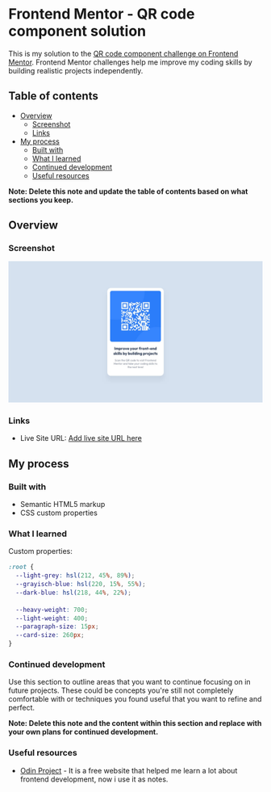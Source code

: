# Frontend Mentor - QR code component solution

This is my solution to the [QR code component challenge on Frontend Mentor](https://www.frontendmentor.io/challenges/qr-code-component-iux_sIO_H). Frontend Mentor challenges help me improve my coding skills by building realistic projects independently. 

## Table of contents

- [Overview](#overview)
  - [Screenshot](#screenshot)
  - [Links](#links)
- [My process](#my-process)
  - [Built with](#built-with)
  - [What I learned](#what-i-learned)
  - [Continued development](#continued-development)
  - [Useful resources](#useful-resources)


**Note: Delete this note and update the table of contents based on what sections you keep.**

## Overview

### Screenshot

![](./design/desktop-design.jpg)

### Links

- Live Site URL: [Add live site URL here](https://qr-code-ltg7.onrender.com)

## My process

### Built with

- Semantic HTML5 markup
- CSS custom properties


### What I learned

Custom properties:

```css
:root {
  --light-grey: hsl(212, 45%, 89%);
  --grayisch-blue: hsl(220, 15%, 55%);
  --dark-blue: hsl(218, 44%, 22%);

  --heavy-weight: 700;
  --light-weight: 400;
  --paragraph-size: 15px;
  --card-size: 260px;
}
```


### Continued development

Use this section to outline areas that you want to continue focusing on in future projects. These could be concepts you're still not completely comfortable with or techniques you found useful that you want to refine and perfect.

**Note: Delete this note and the content within this section and replace with your own plans for continued development.**

### Useful resources

- [Odin Project](https://www.theodinproject.com/) - It is a free website that helped me learn a lot about frontend development, now i use it as notes.



